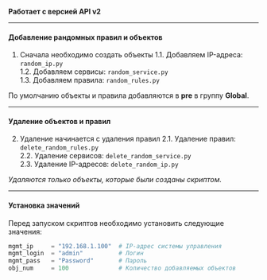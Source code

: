 **Работает с версией API v2**

---

#### Добавление рандомных правил и объектов

1. Сначала необходимо создать объекты
   1.1. Добавляем IP-адреса: `random_ip.py`  
   1.2. Добавляем сервисы: `random_service.py`  
   1.3. Добавляем правила: `random_rules.py`  

По умолчанию объекты и правила добавляются в **pre** в группу **Global**.

---

#### Удаление объектов и правил

2. Удаление начинается с удаления правил
   2.1. Удаление правил:    `delete_random_rules.py`  
   2.2. Удаление сервисов:  `delete_random_service.py`  
   2.3. Удаление IP-адресов: `delete_random_ip.py`  

*Удаляются только объекты, которые были созданы скриптом.*

---

#### Установка значений

Перед запуском скриптов необходимо установить следующие значения:

```python
mgmt_ip     = "192.168.1.100"  # IP-адрес системы управления
mgmt_login  = "admin"          # Логин
mgmt_pass   = "Password"       # Пароль
obj_num     = 100              # Количество добавляемых объектов
